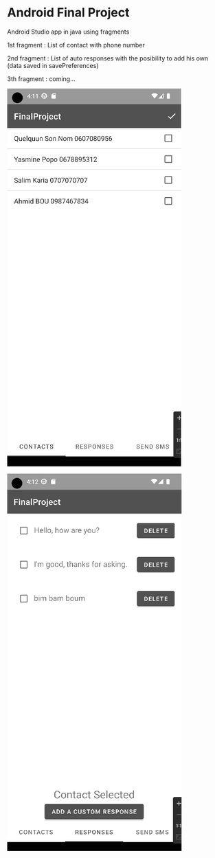 # Android Final Project

Android Studio app in java using fragments 

1st fragment : List of contact with phone number

2nd fragment : List of auto responses with the posibility to add his own (data saved in savePreferences)

3th fragment : coming...


![tab 1](./images_readme/tab1.png) 

![tab 2](./images_readme/tab2.png) 